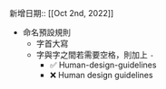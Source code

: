 新增日期:: [[Oct 2nd, 2022]]

- 命名預設規則
	- 字首大寫
	- 字與字之間若需要空格，則加上 `-`
		- ✅ Human-design-guidelines
		- ❌ Human design guidelines